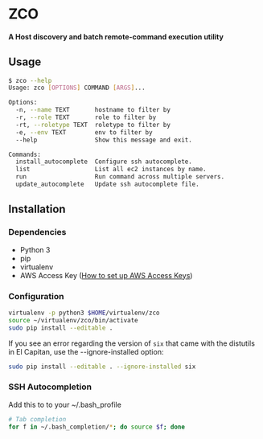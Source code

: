 # ZCO

#### A Host discovery and batch remote-command execution utility

## Usage
```Bash
$ zco --help
Usage: zco [OPTIONS] COMMAND [ARGS]...

Options:
  -n, --name TEXT       hostname to filter by
  -r, --role TEXT       role to filter by
  -rt, --roletype TEXT  roletype to filter by
  -e, --env TEXT        env to filter by
  --help                Show this message and exit.

Commands:
  install_autocomplete  Configure ssh autocomplete.
  list                  List all ec2 instances by name.
  run                   Run command across multiple servers.
  update_autocomplete   Update ssh autocomplete file.
```

## Installation

### Dependencies
- Python 3
- pip
- virtualenv
- AWS Access Key ([How to set up AWS Access Keys](https://chartboost.atlassian.net/wiki/display/EN/AWS+Access+Keys))

### Configuration
```Bash
virtualenv -p python3 $HOME/virtualenv/zco
source ~/virtualenv/zco/bin/activate
sudo pip install --editable .
```

If you see an error regarding the version of `six` that came with the distutils in El Capitan, use the --ignore-installed option:

```Bash
sudo pip install --editable . --ignore-installed six
```
### SSH Autocompletion

Add this to to your ~/.bash_profile

```Bash
# Tab completion
for f in ~/.bash_completion/*; do source $f; done
```
